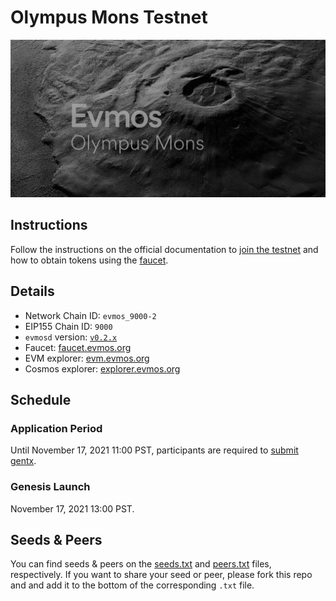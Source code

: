 # Olympus Mons Testnet

![cover](/img/olympus_mons.png)

## Instructions

Follow the instructions on the official documentation to [join the testnet](https://evmos.dev/testnet/join.html) and how to obtain tokens using the [faucet](https://evmos.dev/testnet/faucet.html).

## Details

- Network Chain ID: `evmos_9000-2`
- EIP155 Chain ID: `9000`
- `evmosd` version: [`v0.2.x`](https://github.com/tharsis/evmos/releases)
- Faucet: [faucet.evmos.org](https://faucet.evmos.org)
- EVM explorer: [evm.evmos.org](https://evm.evmos.org)
- Cosmos explorer: [explorer.evmos.org](https://explorer.evmos.org)

## Schedule

### Application Period

Until November 17, 2021 11:00 PST, participants are required to [submit gentx](./gentx.md).

### Genesis Launch

November 17, 2021 13:00 PST.

## Seeds & Peers

You can find seeds & peers on the [seeds.txt](./seeds.txt) and [peers.txt](./peers.txt) files, respectively. If you want to share your seed or peer, please fork this repo and and add it to the bottom of the corresponding `.txt` file.
